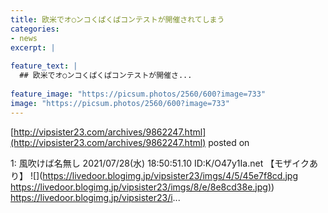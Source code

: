 ```yaml
---
title: 欧米でオ○ンコくぱくぱコンテストが開催されてしまう
categories:
- news
excerpt: |
  
feature_text: |
  ## 欧米でオ○ンコくぱくぱコンテストが開催さ...
  
feature_image: "https://picsum.photos/2560/600?image=733"
image: "https://picsum.photos/2560/600?image=733"
---
```


[http://vipsister23.com/archives/9862247.html](http://vipsister23.com/archives/9862247.html)
posted on 

<!--more-->

1: 風吹けば名無し 2021/07/28(水) 18:50:51.10 ID:K/O47y1Ia.net 【モザイクあり】 ![](https://livedoor.blogimg.jp/vipsister23/imgs/4/5/45e7f8cd.jpg [https://livedoor.blogimg.jp/vipsister23/imgs/8/e/8e8cd38e.jpg)](https://livedoor.blogimg.jp/vipsister23/imgs/8/e/8e8cd38e.jpg)) https://livedoor.blogimg.jp/vipsister23/i...
